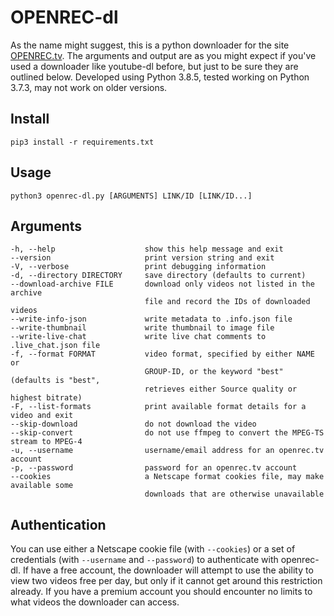 # OPENREC-dl

As the name might suggest, this is a python downloader for the site [OPENREC.tv](https://www.openrec.tv/). The arguments and output are as you might expect if you've used a downloader like youtube-dl before, but just to be sure they are outlined below. Developed using Python 3.8.5, tested working on Python 3.7.3, may not work on older versions.

## Install

```
pip3 install -r requirements.txt
```

## Usage

```
python3 openrec-dl.py [ARGUMENTS] LINK/ID [LINK/ID...]
```

## Arguments

```
-h, --help                    show this help message and exit
--version                     print version string and exit
-V, --verbose                 print debugging information
-d, --directory DIRECTORY     save directory (defaults to current)
--download-archive FILE       download only videos not listed in the archive
                              file and record the IDs of downloaded videos
--write-info-json             write metadata to .info.json file
--write-thumbnail             write thumbnail to image file
--write-live-chat             write live chat comments to .live_chat.json file
-f, --format FORMAT           video format, specified by either NAME or
                              GROUP-ID, or the keyword "best" (defaults is "best",
                              retrieves either Source quality or highest bitrate)
-F, --list-formats            print available format details for a video and exit
--skip-download               do not download the video
--skip-convert                do not use ffmpeg to convert the MPEG-TS stream to MPEG-4
-u, --username                username/email address for an openrec.tv account
-p, --password                password for an openrec.tv account
--cookies                     a Netscape format cookies file, may make available some
                              downloads that are otherwise unavailable
```

## Authentication

You can use either a Netscape cookie file (with `--cookies`) or a set of credentials (with `--username` and `--password`) to authenticate with openrec-dl. If have a free account, the downloader will attempt to use the ability to view two videos free per day, but only if it cannot get around this restriction already. If you have a premium account you should encounter no limits to what videos the downloader can access.
